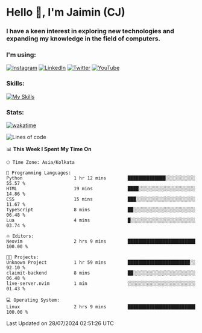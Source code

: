 <h1>Hello 👋, I'm Jaimin (CJ)</h1>
<h3>I have a keen interest in exploring new technologies and expanding my knowledge in the field of computers.</h3>

<h3 align="left"> I'm using: </h3>

[![Instagram](https://img.shields.io/badge/Instagram-%23E4405F.svg?style=for-the-badge&logo=Instagram&logoColor=white)](https://instagram.com/jaimin_chovatia) [![LinkedIn](https://img.shields.io/badge/linkedin-%230077B5.svg?style=for-the-badge&logo=linkedin&logoColor=white)](https://www.linkedin.com/in/jaimin-chovatia-691b8b29a) [![Twitter](https://img.shields.io/badge/Twitter-%231DA1F2.svg?style=for-the-badge&logo=Twitter&logoColor=white)](https://twitter.com/jaimin_chovatia) [![YouTube](https://img.shields.io/badge/YouTube-%23FF0000.svg?style=for-the-badge&logo=YouTube&logoColor=white)](https://youtube.com/@cjcreations5172) 

**<h3 align="left">Skills:</h3>**

[![My Skills](https://skillicons.dev/icons?i=ts,js,java,py,react,nextjs,nodejs,postgres,mongodb,git)](https://skillicons.dev)

<!---
 **<h3 align="left">🏆 Achievements:</h3>**
 [![An image of @jaimin25's Holopin badges, which is a link to view their full Holopin profile](https://holopin.me/jaimin25)](https://holopin.io/@jaimin25)
-->

**<h3 align="left">Stats:</h3>**

[![wakatime](https://wakatime.com/badge/user/b2a7cf30-099b-4a62-be11-c3b7dc700323.svg)](https://wakatime.com/@b2a7cf30-099b-4a62-be11-c3b7dc700323)

<!--START_SECTION:waka-->
![Lines of code](https://img.shields.io/badge/From%20Hello%20World%20I%27ve%20Written-927.4%20thousand%20lines%20of%20code-blue)

📊 **This Week I Spent My Time On** 

```text
🕑︎ Time Zone: Asia/Kolkata

💬 Programming Languages: 
Python                   1 hr 12 mins        ██████████████░░░░░░░░░░░   55.57 % 
HTML                     19 mins             ████░░░░░░░░░░░░░░░░░░░░░   14.86 % 
CSS                      15 mins             ███░░░░░░░░░░░░░░░░░░░░░░   11.67 % 
TypeScript               8 mins              ██░░░░░░░░░░░░░░░░░░░░░░░   06.48 % 
Lua                      4 mins              █░░░░░░░░░░░░░░░░░░░░░░░░   03.74 % 

🔥 Editors: 
Neovim                   2 hrs 9 mins        █████████████████████████   100.00 % 

🐱‍💻 Projects: 
Unknown Project          1 hr 59 mins        ███████████████████████░░   92.10 % 
claimit-backend          8 mins              ██░░░░░░░░░░░░░░░░░░░░░░░   06.48 % 
live-server.nvim         1 min               ░░░░░░░░░░░░░░░░░░░░░░░░░   01.43 % 

💻 Operating System: 
Linux                    2 hrs 9 mins        █████████████████████████   100.00 % 
```


 Last Updated on 28/07/2024 02:51:26 UTC
<!--END_SECTION:waka-->

